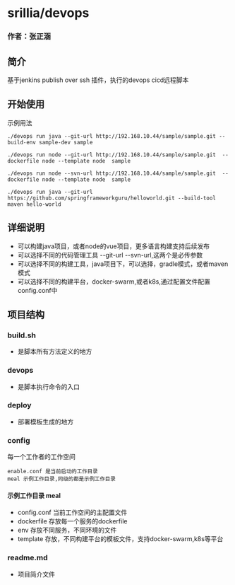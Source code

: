 # srillia/devops
### 作者：张正涵

## 简介
基于jenkins publish over ssh 插件，执行的devops cicd远程脚本

## 开始使用
示例用法 
```
./devops run java --git-url http://192.168.10.44/sample/sample.git --build-env sample-dev sample

./devops run node --git-url http://192.168.10.44/sample/sample.git  --dockerfile node --template node  sample

./devops run node --svn-url http://192.168.10.44/sample/sample.git  --dockerfile node --template node  sample

./devops run java --git-url https://github.com/springframeworkguru/helloworld.git --build-tool maven hello-world

```

## 详细说明
+ 可以构建java项目，或者node的vue项目，更多语言构建支持后续发布
+ 可以选择不同的代码管理工具 --git-url --svn-url,这两个是必传参数
+ 可以选择不同的构建工具，java项目下，可以选择，gradle模式，或者maven模式
+ 可以选择不同的构建平台，docker-swarm,或者k8s,通过配置文件配置config.conf中

## 项目结构

### build.sh
+ 是脚本所有方法定义的地方
### devops
+ 是脚本执行命令的入口
### deploy
+ 部署模板生成的地方
### config
每一个工作者的工作空间
```
enable.conf 是当前启动的工作目录
meal 示例工作目录,同级的都是示例工作目录 	
```
#### 示例工作目录 meal
+ config.conf 当前工作空间的主配置文件
+ dockerfile 存放每一个服务的dockerfile
+ env 存放不同服务，不同环境的文件
+ template 存放，不同构建平台的模板文件，支持docker-swarm,k8s等平台
### readme.md
+ 项目简介文件

